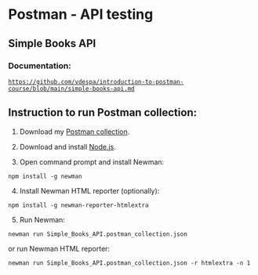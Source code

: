 # Postman - API testing

## Simple Books API
### Documentation:
[```https://github.com/vdespa/introduction-to-postman-course/blob/main/simple-books-api.md```](https://github.com/vdespa/introduction-to-postman-course/blob/main/simple-books-api.md)

## Instruction to run Postman collection:
1. Download my [Postman collection](https://github.com/agnieszkafras/postman-API-testing/blob/main/Simple_Books_API.postman_collection.json).

2. Download and install [Node.js](https://nodejs.org/en/download/current).
  
3. Open command prompt and install Newman:

```npm install -g newman```

4. Install Newman HTML reporter (optionally):

```npm install -g newman-reporter-htmlextra```

5. Run Newman:

```newman run Simple_Books_API.postman_collection.json```

or run Newman HTML reporter:

```newman run Simple_Books_API.postman_collection.json -r htmlextra -n 1```
